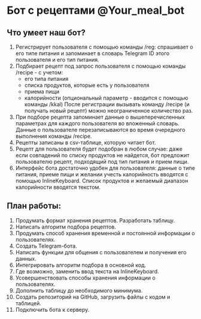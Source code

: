 # Бот с рецептами @Your_meal_bot

## Что умеет наш бот?

1. Регистрирует пользователя с помощью команды /reg: спрашивает о его типе питания и запоминает в словарь Telegram ID этого пользователя и его тип питания.
2. Подбирает рецепт под запрос пользователя с помощью команды /recipe - с учетом:
    + его типа питания
    + списка продуктов, которые есть у пользователя
    + приема пищи
    + калорийности (опциональный параметр - вводится с помощью команды /kkal)
После регистрации вызывать команду /recipe (и получать новый рецепт) можно неограниченное количество раз.
2. При подборе рецепта запоминает данные о вышеперечисленных параметрах для каждого пользователя во вложенный словарь. Данные о пользователе перезаписываются во время очередного выполнения команды /recipe.
3. Рецепты записаны в csv-таблице, которую читает бот.
4. Рецепт для пользователя будет подобран в любом случае: даже если совпадений по списку продуктов не найдется, бот предложит пользователю рецепт, подходящий под тип питания и прием пищи.
5. Интерфейс бота достаточно удобен для пользователя: данные о типе питания, приеме пищи и желании учесть калорийность вводятся с помощью InlineKeyboard. Список продуктов и желаемый диапазон калорийности вводятся текстом.

## План работы:

1. Продумать формат хранения рецептов. Разработать таблицу.
2. Написать алгоритм подбора рецептов.
2. Продумать способ хранения временной и постоянной информации о пользователях.
4. Создать Telegram-бота.
5. Написать функции для общения с пользователем и получения его данных.
6. Интегрировать алгоритм подбора в основной код.
7. Где возможно, заменить ввод текста на InlineKeyboard.
8. Усовершенствовать способы хранения информации о пользователях.
9. Дополнить таблицу до необходимого минимума.
10. Создать репозиторий на GitHub, загрузить файлы с кодом и таблицей.
11. Подключить бота к серверу.
